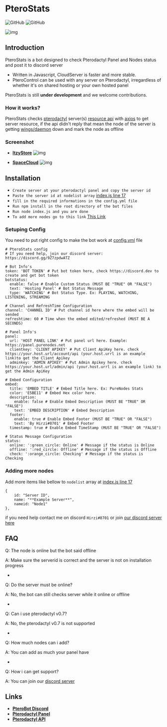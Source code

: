 # PteroStats

![GitHub](https://img.shields.io/github/package-json/v/HirziDevs/PteroStats?style=flat-square)
![GitHub](https://img.shields.io/github/license/HirziDevs/PteroStats?style=flat-square)

![img](https://media.discordapp.net/attachments/796259732683227157/861126504246411264/20210704_130856.jpg)

## Introduction

PteroStats is a bot designed to check Pterodactyl Panel and Nodes status and post it to discord server

- Written in Javascript, CloudServer is faster and more stable.
- PteroControl can be used with any server on Pterodactyl, irregardless of whether it's on shared hosting or your own hosted panel

PteroStats is still **under development** and we welcome contributions. 

### How it works?

PteroStats checks [pterodactyl](https://pterodactyl.io) server(s) [resource api](https://dashflo.net/docs/api/pterodactyl/v1/#req_a8875d2840c64cbdb40e9bdb6cba4f75) with [axios](https://www.npmjs.com/package/axios) to get server resource, if the api didn't reply that mean the node of the server is getting [wings/daemon](https://pterodactyl.io/wings/1.0/installing.html) down and mark the node as offline

### Screenshot

- [**ItzyStore**](https://discord.gg/PS4Mf6DBzt)
![img](https://media.discordapp.net/attachments/796259732683227157/863359897210060820/IMG_20210710_164939.jpg)

- [**SpaceCloud**](https://discord.gg/28z8CYmPEY)
![img](https://media.discordapp.net/attachments/796259732683227157/863359896912658472/IMG_20210710_170313.jpg)

## Installation

- `Create server at your pterodactyl panel and copy the server id`
- `Paste the server id at nodelist array` [index.js line 17](https://github.com/HirziDevs/PteroStats/blob/main/index.js)
- `fill in the required informations in the config.yml file`
- `Run npm install in the root directory of the bot files`
- `Run node index.js and you are done`
- `To add more nodes go to this link` [This Link](https://github.com/HirziDevs/PteroStats#adding-more-nodes-and-databases)

### Setuping Config

You need to put right config to make the bot work at [config.yml](https://github.com/HirziDevs/PteroStats/blob/main/config.yml) file
```
# PteroStats config
# If you need help, join our discord server: https://discord.gg/9Z7zpdwATZ

# Bot Info's
token: 'BOT TOKEN' # Put bot token here, check https://discord.dev to create and get bot token
botstatus:
  enable: false # Enable Custom Status (MUST BE "TRUE" OR "FALSE")
  text: 'Hosting Panel' # Bot Status Message
  type: 'WATCHING' # Bot Status Type. Ex: PLAYING, WATCHING, LISTENING, STREAMING

# Channel and RefreshTime Configuration
channel: 'CHANNEL ID' # Put channel id here where the embed will be sended
refreshtime: 60 # Time when the embed edited/refreshed (MUST BE A SECONDS)

# Panel Info's
panel:
  url: 'HOST PANEL LINK' # Put panel url here. Example: https://panel.purenodes.net
  clientkey: 'CLIENT APIKEY' # Put Client ApiKey here. check https://your.host.url/account/api (your.host.urrl is an example link)to get the Client Apikey
  adminkey: 'ADMIN APIKEY' # Put Admin Apikey here. check https://your.host.url/admin/api (your.host.urrl is an example link) to get the Admin ApiKey

# Embed Configuration
embed: 
  title: 'EMBED TITLE' # Embed Title here. Ex: PureNodes Stats
  color: 'E5BE11' # Embed Hex color here.
  description: 
    enable: false # Enable Embed Description (MUST BE "TRUE" OR "FALSE")
    text: 'EMBED DESCRIPTION' # Embed Description
  footer: 
    enable: true # Enable Embed Footer (MUST BE "TRUE" OR "FALSE")
    text: 'By Hirzi#8701' # Embed Footer
  timestamp: true # Enable Embed TimeStamp (MUST BE "TRUE" OR "FALSE")

# Status Message Configuration
status:
  online: ':green_circle: Online' # Message if the status is Online
  offline: ':red_circle: Offline' # Message if the status is Offline
  check: ':orange_circle: Checking' # Message if the status is Checking
```

### Adding more nodes

Add more items like bellow to `nodelist` array at [index.js line 17](https://github.com/HirziDevs/PteroStats/blob/main/index.js)
```
{
    id: "Server ID",
    name: "**Example Server**",
    nameid: "Node1"
},
```

if you need help contact me on discord `Hirzi#8701` or join [our discord server here](https://discord.gg/9Z7zpdwATZ)

## FAQ

Q: The node is online but the bot said offline

A: Make sure the serverid is correct and the server is not on installation progress

-

Q: Do the server must be online?

A: No, the bot can still checks server while it online or offline

-

Q: Can i use pterodactyl v0.7?

A: No, the pterodactyl v0.7 is not supported

-

Q: How much nodes can i add?

A: You can add as much your panel have

-

Q: How i can get support?

A: You can join our [discord server](https://discord.gg/9Z7zpdwATZ)

## Links

* __[PteroBot Discord](https://discord.gg/9Z7zpdwATZ)__
* __[Pterodactyl Panel](https://pterodactyl.io)__
* __[Pterodactyl API](https://dashflo.net/docs/api/pterodactyl/v1)__
